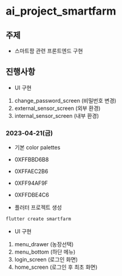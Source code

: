 # ai_project_smartfarm
## 주제
- 스마트팜 관련 프론트엔드 구현

## 진행사항
- UI 구현
1. change_password_screen (비밀번호 변경)
2. external_sensor_screen (외부 환경)
3. internal_sensor_screen (내부 환경)

### 2023-04-21(금)
- 기본 color palettes
- 0XFFBBD6B8
- 0XFFAEC2B6
- 0XFF94AF9F
- 0XFFDBE4C6

- 플러터 프로젝트 생성
```bash
flutter create smartfarm
```

- UI 구현
1. menu_drawer (농장선택)
2. menu_bottom (하단 메뉴)
3. login_screen (로그인 화면)
4. home_screen (로그인 후 최초 화면)